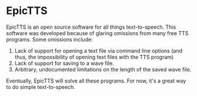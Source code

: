 # EpicTTS

EpicTTS is an open source software for all things text-to-speech. This software was developed because of glaring omissions from many free TTS programs. Some omissions include:

1. Lack of support for opening a text file via command line options (and thus, the impossibility of opening text files with the TTS program)
2. Lack of support for saving to a wave file.
3. Arbitrary, undocumented limitations on the length of the saved wave file.

Eventually, EpicTTS will solve all these programs. For now, it's a great way to do simple text-to-speech.
